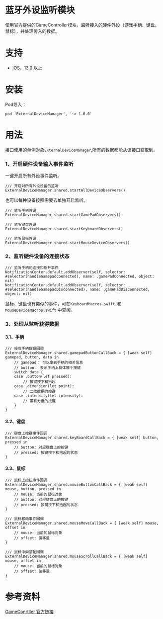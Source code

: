 # 蓝牙外设监听模块
使用官方提供的GameController模块，监听接入的硬件外设（游戏手柄、键盘、鼠标），并处理传入的数据。

# 支持
* iOS，13.0 以上

# 安装
Pod导入：

```
pod 'ExternalDeviceManager', '~> 1.0.0'
```

# 用法
接口使用的单例对象`ExternalDeviceManager`,所有的数据都能从该接口获取到。

### 1、开启硬件设备输入事件监听
一键开启所有外设事件监听。


```
/// 开启对所有外设设备的监听
ExternalDeviceManager.shared.startAllDeviceObservers()
```

也可以每种设备按照需要去单独开启监听。

```
/// 监听手柄外设
ExternalDeviceManager.shared.startGamePadObservers()

/// 监听键盘外设
ExternalDeviceManager.shared.startKeyboardObservers()

/// 监听鼠标外设
ExternalDeviceManager.shared.startMouseDeviceObservers()
```
### 2、监听硬件设备的连接状态
```
/// 监听手柄的连接和断开事件
NotificationCenter.default.addObserver(self, selector: #selector(handleGamepadConnected), name: .gamePadConnected, object: nil)
NotificationCenter.default.addObserver(self, selector: #selector(handleGamepadDisconnected), name: .gamePadDisConnected, object: nil)
```
鼠标、键盘也有类似的事件，可在`KeyboardMacros.swift `和`MouseDeviceMacros.swift` 中查阅。

### 3、处理从监听获得数据
#### 3.1、手柄

```
/// 接收手柄数据回调
ExternalDeviceManager.shared.gamepadButtonCallBack = { [weak self] gamepad, button, data in
    // gamepad： 可以拿到手柄的相关信息
    // button： 表示手柄上具体哪个按键
    switch data {
    case .button(let pressed):
        // 按键按下和抬起
    case .dimension(let point):
        // 二维数据的按键
    case .intensity(let intensity):
        // 带有力度的按键
    }
}
```

#### 3.2、键盘

```
/// 键盘上按键事件回调
ExternalDeviceManager.shared.keyBoardCallBack = { [weak self] button, pressed in
	// button: 对应键盘上的按键
	// pressed: 按键按下和抬起的状态
}
```

#### 3.3、鼠标

```
/// 鼠标上按钮事件回调
ExternalDeviceManager.shared.mouseButtonCallBack = { [weak self] mouse, button, pressed in
	// mouse: 当前的鼠标对象
	// button: 对应键盘上的按键
   	// pressed: 按键按下和抬起的状态
}

/// 鼠标移动事件回调
ExternalDeviceManager.shared.mouseMoveCallBack = { [weak self] mouse, offset in
	// mouse: 当前的鼠标对象
	// offset: 偏移量
}

/// 鼠标中间滚轮回调
ExternalDeviceManager.shared.mouseScrollCallBack = { [weak self] mouse, offset in
	// mouse: 当前的鼠标对象
	// offset: 偏移量
}
```

# 参考资料
[GameConrtller 官方链接](https://developer.apple.com/documentation/gamecontroller)